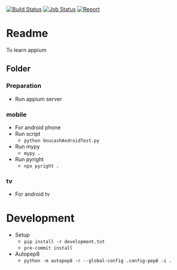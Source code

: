 [![Build Status](https://dev.azure.com/ki4070ma/ki4070ma.appium-sample/_apis/build/status/ki4070ma.appium-sample?branchName=master)](https://dev.azure.com/ki4070ma/ki4070ma.appium-sample/_build/latest?definitionId=3&branchName=master)
[![Job Status](https://inspecode.rocro.com/badges/github.com/ki4070ma/appium-sample/status?token=1nBCECjSMHefafDK5jmyGRZXGJUJELiFgQdjGGwM4rk)](https://inspecode.rocro.com/jobs/github.com/ki4070ma/appium-sample/latest?completed=true)
[![Report](https://inspecode.rocro.com/badges/github.com/ki4070ma/appium-sample/report?token=1nBCECjSMHefafDK5jmyGRZXGJUJELiFgQdjGGwM4rk&branch=master)](https://inspecode.rocro.com/reports/github.com/ki4070ma/appium-sample/branch/master/summary)

# Readme
To learn appium

## Folder

### Preparation
* Run appium server

### mobile
* For android phone
* Run script
   * ```python GnucashAndroidTest.py```
* Run mypy
   * ```mypy .```
* Run pyright
   * ```npx pyright .```

### tv
* For android tv

# Development
* Setup
   * ```pip install -r development.txt```
   * ```pre-commit install```
* Autopep8
   * ```python -m autopep8 -r --global-config .config-pep8 -i .```
